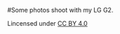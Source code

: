 #Some photos shoot with my LG G2. 

Lincensed under [CC BY 4.0](https://creativecommons.org/licenses/by/4.0/) 
